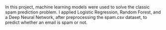 In this project, machine learning models were used to solve the classic spam prediction problem. I applied Logistic Regression, Random Forest, and a Deep Neural Network, after preprocessing the spam.csv dataset, to predict whether an email is spam or not.

